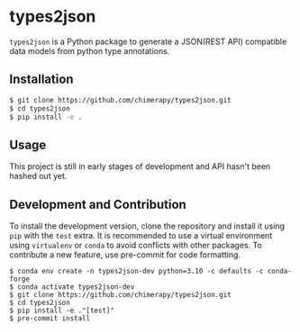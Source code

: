 # types2json
`types2json` is a Python package to generate a JSON(REST API) compatible data models from python type annotations.

## Installation
```bash
$ git clone https://github.com/chimerapy/types2json.git
$ cd types2json
$ pip install -e .
```

## Usage
This project is still in early stages of development and API hasn't been hashed out yet.

## Development and Contribution
To install the development version, clone the repository and install it using `pip` with the `test` extra. It is recommended to use a virtual environment using `virtualenv` or `conda` to avoid conflicts with other packages. To contribute a new feature, use pre-commit for code formatting.

```shell
$ conda env create -n types2json-dev python=3.10 -c defaults -c conda-forge
$ conda activate types2json-dev
$ git clone https://github.com/chimerapy/types2json.git
$ cd types2json
$ pip install -e ."[test]"
$ pre-commit install
```
